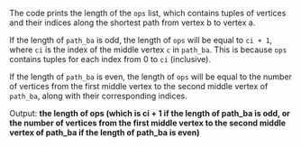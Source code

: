 The code prints the length of the `ops` list, which contains tuples of vertices and their indices along the shortest path from vertex b to vertex a.

If the length of `path_ba` is odd, the length of `ops` will be equal to `ci + 1`, where `ci` is the index of the middle vertex `c` in `path_ba`. This is because `ops` contains tuples for each index from 0 to `ci` (inclusive).

If the length of `path_ba` is even, the length of `ops` will be equal to the number of vertices from the first middle vertex to the second middle vertex of `path_ba`, along with their corresponding indices.

Output: **the length of ops (which is ci + 1 if the length of path_ba is odd, or the number of vertices from the first middle vertex to the second middle vertex of path_ba if the length of path_ba is even)**